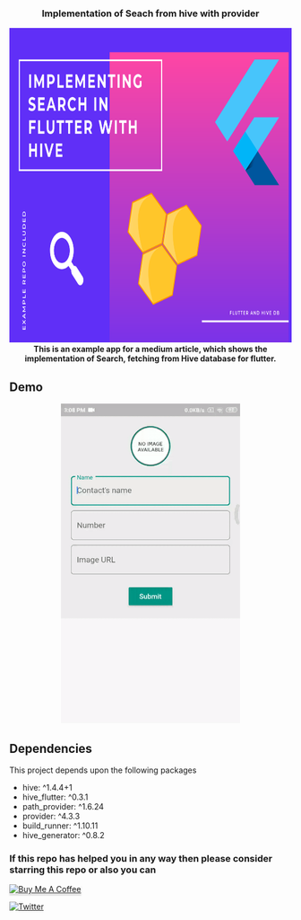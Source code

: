
<h3 align = "center"> <b>Implementation of Seach from hive with provider</b> </h3>

<p align="center">
		<img src="demo/Implementing Search.png"  width="970" height="560/>
</p>
<p align="center" > <b> This is an example app for a medium article, which shows the implementation of Search, fetching from Hive database for flutter.</b></p>


## Demo
<p align= "center"><img src ="demo/contacts_app.gif"  width="320" height="569" /> </p>

## Dependencies

This project depends upon the following packages
- hive: ^1.4.4+1
- hive_flutter: ^0.3.1
- path_provider: ^1.6.24
- provider: ^4.3.3
- build_runner: ^1.10.11
- hive_generator: ^0.8.2

### If this repo has helped you in any way then please consider starring this repo or also you can

<a href="https://www.buymeacoffee.com/singlesoup" target="_blank"><img src="https://www.buymeacoffee.com/assets/img/custom_images/yellow_img.png" alt="Buy Me A Coffee" style="height: 41px !important;width: 174px !important;box-shadow: 0px 3px 2px 0px rgba(190, 190, 190, 0.5) !important;-webkit-box-shadow: 0px 3px 2px 0px rgba(190, 190, 190, 0.5) !important;" ></a>

[![Twitter](https://img.shields.io/twitter/follow/singlesouup.svg?style=social&label=@singlesouup)](https://twitter.com/singlesouup)
